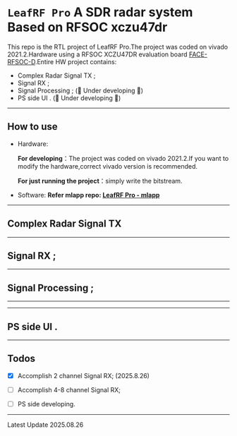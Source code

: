 # `LeafRF Pro` A SDR radar system Based on RFSOC xczu47dr

This repo is the RTL project of LeafRF Pro.The project was coded on vivado 2021.2.Hardware using a RFSOC XCZU47DR evaluation board [FACE-RFSOC-D](https://www.rjibi.com/?products_16/451.html).Entire HW project contains:

- Complex Radar Signal TX ;
- Signal RX ; 
- Signal Processing ; (🚧 Under developing 🚧)
- PS side UI . (🚧 Under developing 🚧)

---

## How to use

* Hardware:
  
  **For developing**：The project was coded on vivado 2021.2.If you want to modify the hardware,correct vivado version is recommended.
  
  **For just running the project**：simply write the bitstream.
* Software:
  **Refer mlapp repo:  [LeafRF Pro - mlapp](https://www.rjibi.com/?products_16/451.html)**

---

## Complex Radar Signal TX

---

## Signal RX ;

---

## Signal Processing ;

---

---

## PS side UI .

---

## Todos

- [x] Accomplish 2 channel Signal RX;			 (2025.8.26)
- [ ] Accomplish 4-8 channel Signal RX;

- [ ] PS side developing.

---

Latest Update 2025.08.26
